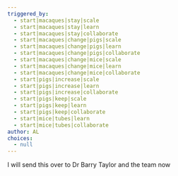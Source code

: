 ```yaml
---
triggered_by:
  - start|macaques|stay|scale
  - start|macaques|stay|learn
  - start|macaques|stay|collaborate  
  - start|macaques|change|pigs|scale
  - start|macaques|change|pigs|learn
  - start|macaques|change|pigs|collaborate
  - start|macaques|change|mice|scale
  - start|macaques|change|mice|learn
  - start|macaques|change|mice|collaborate
  - start|pigs|increase|scale
  - start|pigs|increase|learn
  - start|pigs|increase|collaborate
  - start|pigs|keep|scale
  - start|pigs|keep|learn
  - start|pigs|keep|collaborate
  - start|mice|tubes|learn
  - start|mice|tubes|collaborate
author: AL
choices:
  - null
---
```

I will send this over to Dr Barry Taylor and the team now
